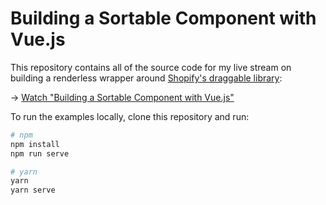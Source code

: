# Building a Sortable Component with Vue.js

This repository contains all of the source code for my live stream on building a renderless wrapper around [Shopify's draggable library](https://github.com/Shopify/draggable):

&rarr; [Watch "Building a Sortable Component with Vue.js"](https://www.youtube.com/watch?v=jR3R_m5FPRc&feature=youtu.be&t=230)

To run the examples locally, clone this repository and run:

```sh
# npm
npm install
npm run serve

# yarn
yarn
yarn serve
```

